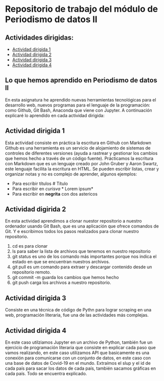 # Repositorio de trabajo del módulo de Periodismo de datos II

## Actividades dirigidas: 

 
- [Actividad dirigida 1](ad1.md)
- [Actividad dirigida 2](ad2.md) 
- [Actividad dirigida 3](ad3.md)
- [Actividad dirigida 4](ad4.html)


## Lo que hemos aprendido en Periodismo de datos ll

En esta asignatura he aprendido nuevas herramientas tecnológicas para el
desarrollo web, nuevos programas para el lenguaje de la programación: como 
Github, Git Bash, Anaconda que viene con Jupyter.
A continuación explicaré lo aprendido en cada actividad dirigida:

## Actividad dirigida 1
Esta actividad consiste en práctica la escritura en Github con Markdown
Github es una herramienta es un servicio de alojamiento de sistemas de 
controles de diferentes versiones (ayuda a rastrear y gestionar los cambios
que hemos hecho a través de un código fuente).
Prácticamos la escritura con Markdown que es un lenguaje creado por
John Gruber y Aaron Swartz, este lenguaje facilita la escritura en HTML.
Se pueden escribir listas, crear y organizar notas y no es complejo
de aprender, algunos ejemplos:
- Para escribir títulos # Título 
- Para escribir en *curisva* * Lorem ipsum* 
- Para escribir en **negrita**  con dos astericos 


## Actividad digirida 2
En esta actividad aprendimos a clonar nuestor repositorio a nuestro ordenador
usando Git Bash, que es una aplicación que ofrece comandos de Git.
Y e escribimos todos los pasos realizados para clonar nuestro repositorio.
1. cd es para clonar 
2. ls para saber la lista de archivos que tenemos en nuestro repositorio
3. git status es uno de los comando más importantes porque nos indica
el estado en que se encuentran nuestros archivos. 
4. git pull es um comando para extraer y descargar contenido desde 
un repositorio remoto.
5. git commit -m guarda los cambios que hemos hecho
6. git push carga los archivos a nuestro repositorio. 

## Actividad dirigida 3 
Consiste en una técnica de código de Pythn para lograr scraping en una web,
programación literaria, fue una de las actividades más complejas.

## Actividad dirigida 4
En este caso utilziamos Jupyter en un archivo de Python, también fue un
ejercicio de programación literaria que consiste en explicar cada paso que 
vamos realizando, en este caso utilizamos API que basicamente es una
conexión para comunicarse con un conjunto de datos, en este caso con una base
de datos de Covid-19 en el mundo.
Extraímos el slup y el id de cada país para sacar los datos de cada país,
también sacamos gráficas en cada país. Todo se encuentra explicado. 
